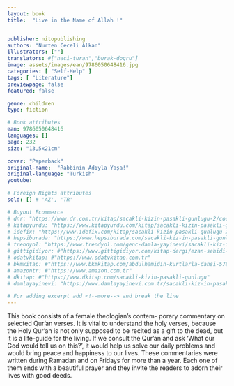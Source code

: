 ```yaml
---
layout: book
title:  "Live in the Name of Allah !"


publisher: nitopublishing
authors: "Nurten Ceceli Alkan"
illustrators: [""]
translators: #["naci-turan","burak-dogru"]
image: assets/images/ean/9786050648416.jpg
categories: [ "Self-Help" ]
tags: [ "Literature"]
previewpage: false
featured: false

genre: children
type: fiction

# Book attributes
ean: 9786050648416
languages: []
page: 232
size: "13,5x21cm"

cover: "Paperback"
original-name:  "Rabbinin Adıyla Yaşa!"
original-language: "Turkish"
youtube:

# Foreign Rights attributes
sold: [] # 'AZ', 'TR'

# Buyout Ecommerce
# dnr: "https://www.dr.com.tr/kitap/sacakli-kizin-pasakli-gunlugu-2/cocuk-ve-genclik/genclik-10-yas/roman-oyku/urunno=0001893059001"
# kitapyurdu: "https://www.kitapyurdu.com/kitap/sacakli-kizin-pasakli-gunlugu-2-/560122.html&filter_name=Sa%C3%A7akl%C4%B1+K%C4%B1z%27%C4%B1n+Pasakl%C4%B1+G%C3%BCnl%C3%BC%C4%9F%C3%BC+2"
# idefix: "https://www.idefix.com/kitap/sacakli-kizin-pasakli-gunlugu-2/cocuk-ve-genclik/genclik-10-yas/roman-oyku/urunno=0001893059001"
# hepsiburada: "https://www.hepsiburada.com/sacakli-kiz-in-pasakli-gunlugu-2-damla-yayinevi-p-HBV000012ER86"
# trendyol: "https://www.trendyol.com/genc-damla-yayinevi/sacakli-kiz-in-pasakli-gunlugu-2-p-54825777"
# gittigidiyor: #"https://www.gittigidiyor.com/kitap-dergi/ezan-sehidi-adnan-menderes_pdp_732728793"
# odatvkitap: #"https://www.odatvkitap.com.tr"
# bkmkitap: #"https://www.bkmkitap.com/abdulhamidin-kurtlarla-dansi-578226"
# amazontr: #"https://www.amazon.com.tr"
# dkitap: #"https://www.dkitap.com/sacakli-kizin-pasakli-gunlugu"
# damlayayinevi: "https://www.damlayayinevi.com.tr/sacakli-kiz-in-pasakli-gunlugu-2-bu-iste-bi-terslik-var"

# For adding excerpt add <!--more--> and break the line
---
```

This book consists of a female theologian’s contem- porary commentary on selected Qur’an verses. It
is vital to understand the holy verses, because the Holy Qur’an is not only supposed to be recited as a gift to the
dead, but it is a life-guide for the living. If we consult the Qur’an and ask ‘What our God would tell us on this?’, it
would help us solve our daily problems and would bring peace and happiness to our lives.
These commentaries were written during Ramadan and on Fridays for more than a year. Each one of them ends
with a beautiful prayer and they invite the readers to adorn their lives with good deeds.
<!--more--> 

